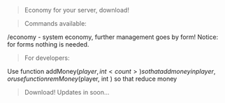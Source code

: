 > Economy for your server, download!

> Commands available:

/economy - system economy, further management goes by form! Notice: for forms nothing is needed.

> For developers:

Use function addMoney($player, int <count>) so that add money in player, or use function remMoney($player, int <count>) so that reduce money

> Download! Updates in soon...
